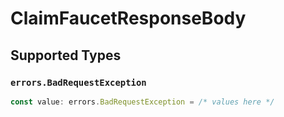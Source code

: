 # ClaimFaucetResponseBody


## Supported Types

### `errors.BadRequestException`

```typescript
const value: errors.BadRequestException = /* values here */
```

